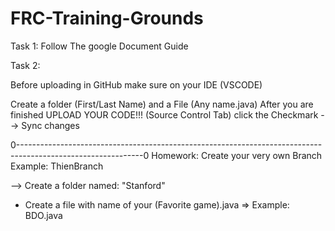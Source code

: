 # FRC-Training-Grounds
Task 1: Follow The google Document Guide

Task 2:

Before uploading in GitHub make sure on your IDE (VSCODE)

Create a folder (First/Last Name)
and a File (Any name.java)
After you are finished UPLOAD YOUR CODE!!! (Source Control Tab) click the Checkmark --> Sync changes 


0-------------------------------------------------------------------------------------------------------------0
Homework:
Create your very own Branch Example: ThienBranch

--> Create a folder named: "Stanford"
- Create a file with name of your (Favorite game).java => Example: BDO.java
